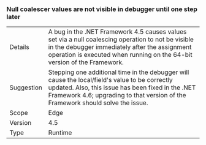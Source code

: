 ### Null coalescer values are not visible in debugger until one step later

|   |   |
|---|---|
|Details|A bug in the .NET Framework 4.5 causes values set via a null coalescing operation to not be visible in the debugger immediately after the assignment operation is executed when running on the 64-bit version of the Framework.|
|Suggestion|Stepping one additional time in the debugger will cause the local/field's value to be correctly updated. Also, this issue has been fixed in the .NET Framework 4.6; upgrading to that version of the Framework should solve the issue.|
|Scope|Edge|
|Version|4.5|
|Type|Runtime|

